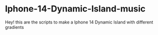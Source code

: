 # Iphone-14-Dynamic-Island-music
Hey! this are the scripts to make a Iphone 14 Dynamic Island with different gradients

